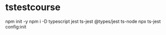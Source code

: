 # tstestcourse

npm init -y
npm i -D typescript jest ts-jest @types/jest ts-node
npx ts-jest config:init
